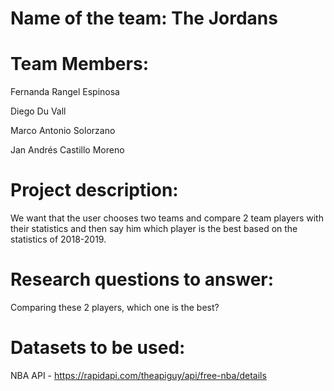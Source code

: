 # Name of the team: The Jordans

  # Team Members:

Fernanda Rangel Espinosa

Diego Du Vall 

Marco Antonio Solorzano

Jan Andrés Castillo Moreno

# Project description: 

We want that the user chooses two teams and compare 2 team players with their statistics and then say him which player is the best based on the statistics of 2018-2019.

# Research questions to answer: 

Comparing these 2 players, which one is the best?

# Datasets to be used:

NBA API - https://rapidapi.com/theapiguy/api/free-nba/details

